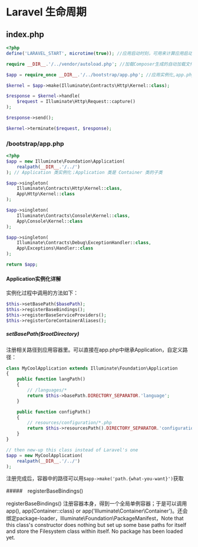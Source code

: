 # Laravel 生命周期

## index.php

```php
<?php
define('LARAVEL_START', microtime(true)); //应用启动时刻，可用来计算应用启动总时间；LARAVEL_START从未在框架中使用

require __DIR__.'/../vendor/autoload.php'; //加载Composer生成的自动加载文件；Composer 自动加载和框架没有任何关系，只是起到方便Class的使用和管理

$app = require_once __DIR__.'/../bootstrap/app.php'; //应用实例化,app.php用来做Application工厂

$kernel = $app->make(Illuminate\Contracts\Http\Kernel::class);

$response = $kernel->handle(
    $request = Illuminate\Http\Request::capture()
);

$response->send();

$kernel->terminate($request, $response);
```

### /bootstrap/app.php

```php 
<?php
$app = new Illuminate\Foundation\Application(
    realpath(__DIR__.'/../')
); // Application 类实例化；Application 类是 Container 类的子类

$app->singleton(
    Illuminate\Contracts\Http\Kernel::class,
    App\Http\Kernel::class
);

$app->singleton(
    Illuminate\Contracts\Console\Kernel::class,
    App\Console\Kernel::class
);

$app->singleton(
    Illuminate\Contracts\Debug\ExceptionHandler::class,
    App\Exceptions\Handler::class
);

return $app;
```

#### Application实例化详解

实例化过程中调用的方法如下：

```php
$this->setBasePath($basePath);
$this->registerBaseBindings();
$this->registerBaseServiceProviders();
$this->registerCoreContainerAliases();
```

#####  setBasePath($rootDirectory)

注册相关路径到应用容器里。可以直接在app.php中继承Application，自定义路径：

```php
class MyCoolApplication extends Illuminate\Foundation\Application
{
    public function langPath()
    {
        // /languages/*
        return $this->basePath.DIRECTORY_SEPARATOR.'language';
    }

    public function configPath()
    {
        // resources/configuration/*.php
        return $this->resourcesPath().DIRECTORY_SEPARATOR.'configuration';
    }
}

// then new-up this class instead of Laravel's one
$app = new MyCoolApplication(
    realpath(__DIR__.'/../')
);
```
注册完成后，容器中的路径可以用`$app->make('path.{what-you-want}')`获取

#####　registerBaseBindings()

registerBaseBindings() 注册容器本身，得到一个全局单例容器；于是可以调用app(), app(Container::class) or app('Illuminate\Container\Container')。还会绑定package-loader，Illuminate\Foundation\PackageManifest，Note that this class's constructor does nothing but set up some base paths for itself and store the Filesystem class within itself. No package has been loaded yet. 

